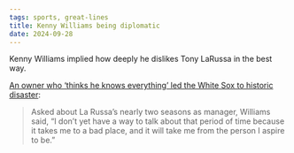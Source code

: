 ```yaml
---
tags: sports, great-lines
title: Kenny Williams being diplomatic 
date: 2024-09-28
---
```


Kenny Williams implied how deeply he dislikes Tony LaRussa in the best way. 

[An owner who ‘thinks he knows everything’ led the White Sox to historic disaster](https://www.nytimes.com/athletic/5773947/2024/09/19/white-sox-failure-worst-season-history/):

> Asked about La Russa’s nearly two seasons as manager, Williams said, “I don’t yet have a way to talk about that period of time because it takes me to a bad place, and it will take me from the person I aspire to be.”